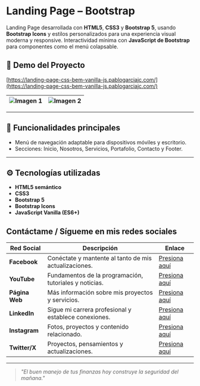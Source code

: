 # Landing Page – Bootstrap

Landing Page desarrollada con **HTML5**, **CSS3** y **Bootstrap 5**, usando **Bootstrap Icons** y estilos personalizados para una experiencia visual moderna y responsive. Interactividad mínima con **JavaScript de Bootstrap** para componentes como el menú colapsable.

## 🚀 Demo del Proyecto

[https://landing-page-css-bem-vanilla-js.pablogarciajc.com/](https://landing-page-css-bem-vanilla-js.pablogarciajc.com/)

| ![Imagen 1](https://pablogarciajc.com/wp-content/uploads/2025/08/landing-page-bootstrap-1.webp) | ![Imagen 2](https://pablogarciajc.com/wp-content/uploads/2025/08/landing-page-bootstrap-2.webp) |
|-----------|-----------|

---

## 📌 Funcionalidades principales

- Menú de navegación adaptable para dispositivos móviles y escritorio.
- Secciones: Inicio, Nosotros, Servicios, Portafolio, Contacto y Footer.

---

## ⚙️ Tecnologías utilizadas

- **HTML5 semántico**
- **CSS3**
- **Bootstrap 5**
- **Bootstrap Icons**
- **JavaScript Vanilla (ES6+)**

## Contáctame / Sígueme en mis redes sociales

| Red Social   | Descripción                                              | Enlace                   |
|--------------|----------------------------------------------------------|--------------------------|
| **Facebook** | Conéctate y mantente al tanto de mis actualizaciones.    | [Presiona aquí](https://www.facebook.com/PabloGarciaJC) |
| **YouTube**  | Fundamentos de la programación, tutoriales y noticias.   | [Presiona aquí](https://www.youtube.com/@pablogarciajc)     |
| **Página Web** | Más información sobre mis proyectos y servicios.        | [Presiona aquí](https://pablogarciajc.com/)              |
| **LinkedIn** | Sigue mi carrera profesional y establece conexiones.     | [Presiona aquí](https://www.linkedin.com/in/pablogarciajc) |
| **Instagram**| Fotos, proyectos y contenido relacionado.                 | [Presiona aquí](https://www.instagram.com/pablogarciajc) |
| **Twitter/X**  | Proyectos, pensamientos y actualizaciones.                | [Presiona aquí](https://x.com/PabloGarciaJC?t=lct1gxvE8DkqAr8dgxrHIw&s=09)   |

---
> _"El buen manejo de tus finanzas hoy construye la seguridad del mañana."_
